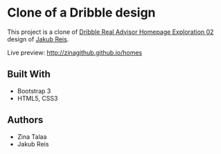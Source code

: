 # Clone of a Dribble design
This project is a clone of [Dribble Real Advisor Homepage Exploration 02](https://dribbble.com/shots/8214828-Real-Advisor-Homepage-Exploration-02/attachments/589156?mode=media) design of [Jakub Reis](https://dribbble.com/jakubreis).

Live preview: http://zinagithub.github.io/homes


## Built With

* Bootstrap 3
* HTML5, CSS3

## Authors

* Zina Talaa
* Jakub Reis
